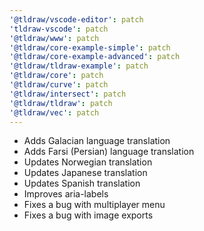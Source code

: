 ```yaml
---
'@tldraw/vscode-editor': patch
'tldraw-vscode': patch
'@tldraw/www': patch
'@tldraw/core-example-simple': patch
'@tldraw/core-example-advanced': patch
'@tldraw/tldraw-example': patch
'@tldraw/core': patch
'@tldraw/curve': patch
'@tldraw/intersect': patch
'@tldraw/tldraw': patch
'@tldraw/vec': patch
---
```


- Adds Galacian language translation
- Adds Farsi (Persian) language translation
- Updates Norwegian translation
- Updates Japanese translation
- Updates Spanish translation
- Improves aria-labels
- Fixes a bug with multiplayer menu
- Fixes a bug with image exports
